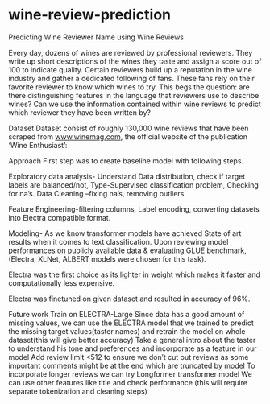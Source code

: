 # wine-review-prediction
Predicting Wine Reviewer Name using Wine Reviews

Every day, dozens of wines are reviewed by professional reviewers. They write up short descriptions of the wines they taste and assign a score out of 100 to indicate quality. Certain reviewers build up a reputation in the wine industry and gather a dedicated following of fans. These fans rely on their favorite reviewer to know which wines to try.
This begs the question: are there distinguishing features in the language that reviewers use to describe wines? Can we use the information contained within wine reviews to predict which reviewer they have been written by?


Dataset
Dataset consist of roughly 130,000 wine reviews that have been scraped from www.winemag.com, the official website of the publication ‘Wine Enthusiast’:

Approach
First step was to create baseline model with following steps.

Exploratory data analysis- Understand Data distribution,  check if target labels are balanced/not, Type-Supervised classification problem, Checking for na’s.
Data Cleaning –fixing na’s, removing outliers.

Feature Engineering-filtering columns, Label encoding, converting datasets into Electra compatible format.

Modeling- As we know transformer models have achieved State of art results when it comes to text classification. Upon reviewing model performances on publicly available data & evaluating GLUE benchmark, (Electra, XLNet, ALBERT models were chosen for this task).

Electra was the first choice as its lighter in weight which makes it faster and computationally less expensive. 

Electra was finetuned on given dataset and resulted in accuracy of 96%.

Future work
Train on ELECTRA-Large
Since data has a good amount of missing values, we can use the ELECTRA model that we trained to predict the missing target values(taster names) and retrain the model on whole dataset(this will give better accuracy)
Take a general intro about the taster to understand his tone and preferences and incorporate as a feature in our model 
Add review limit <512 to ensure we don’t cut out reviews as some important comments might be at the end which are truncated by model
To incorporate longer reviews we can try Longformer transformer model
We can use other features like title and check performance (this will require separate tokenization and cleaning steps)






